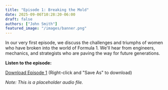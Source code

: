 ```yaml
---
title: "Episode 1: Breaking the Mold"
date: 2025-09-06T10:28:20-06:00
draft: false
authors: ["John Smith"]
featured_image: "/images/banner.png"
---
```


In our very first episode, we discuss the challenges and triumphs of women who have broken into the world of Formula 1. We'll hear from engineers, mechanics, and strategists who are paving the way for future generations.

**Listen to the episode:**

[Download Episode 1]( /podcasts/episode-1.mp3) (Right-click and "Save As" to download)

*Note: This is a placeholder audio file.*
